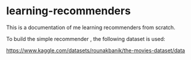 # learning-recommenders

This is a documentation of me learning recommenders from scratch.

To build the simple recommender , the following dataset is used:

https://www.kaggle.com/datasets/rounakbanik/the-movies-dataset/data